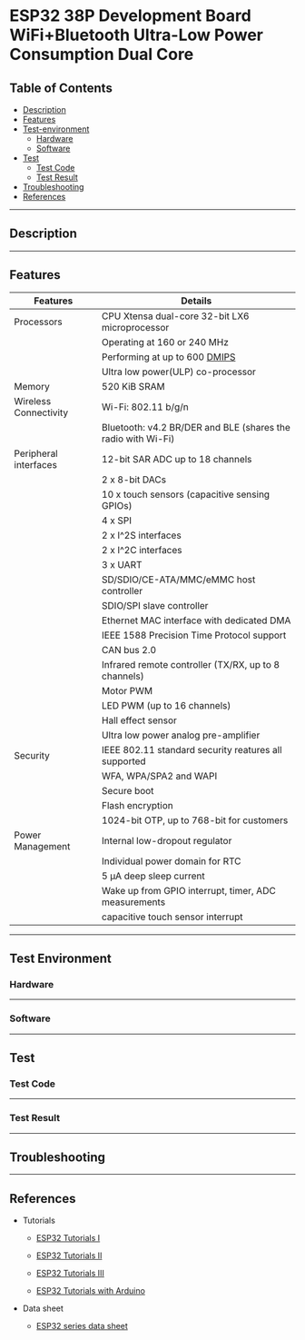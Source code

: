 # ESP32 38P Development Board WiFi+Bluetooth Ultra-Low Power Consumption Dual Core

## Table of Contents

-   [Description](#description)
-   [Features](#features)
-   [Test-environment](#test-environment)
    -   [Hardware](#hardware)
    -   [Software](#software)
-   [Test](#test)
    -   [Test Code](#test-code)
    -   [Test Result](#test-result)
-   [Troubleshooting](#troubleshooting)
-   [References](#references)

---

## Description

---

## Features

| Features              | Details                                                                  |
| --------------------- | ------------------------------------------------------------------------ |
| Processors            | CPU Xtensa dual-core 32-bit LX6 microprocessor                           |
|                       | Operating at 160 or 240 MHz                                              |
|                       | Performing at up to 600 [DMIPS](https://en.wikipedia.org/wiki/Dhrystone) |
|                       | Ultra low power(ULP) co-processor                                        |
| Memory                | 520 KiB SRAM                                                             |
| Wireless Connectivity | Wi-Fi: 802.11 b/g/n                                                      |
|                       | Bluetooth: v4.2 BR/DER and BLE (shares the radio with Wi-Fi)             |
| Peripheral interfaces | 12-bit SAR ADC up to 18 channels                                         |
|                       | 2 x 8-bit DACs                                                           |
|                       | 10 x touch sensors (capacitive sensing GPIOs)                            |
|                       | 4 x SPI                                                                  |
|                       | 2 x I^2S interfaces                                                      |
|                       | 2 x I^2C interfaces                                                      |
|                       | 3 x UART                                                                 |
|                       | SD/SDIO/CE-ATA/MMC/eMMC host controller                                  |
|                       | SDIO/SPI slave controller                                                |
|                       | Ethernet MAC interface with dedicated DMA                                |
|                       | IEEE 1588 Precision Time Protocol support                                |
|                       | CAN bus 2.0                                                              |
|                       | Infrared remote controller (TX/RX, up to 8 channels)                     |
|                       | Motor PWM                                                                |
|                       | LED PWM (up to 16 channels)                                              |
|                       | Hall effect sensor                                                       |
|                       | Ultra low power analog pre-amplifier                                     |
| Security              | IEEE 802.11 standard security reatures all supported                     |
|                       | WFA, WPA/SPA2 and WAPI                                                   |
|                       | Secure boot                                                              |
|                       | Flash encryption                                                         |
|                       | 1024-bit OTP, up to 768-bit for customers                                |
| Power Management      | Internal low-dropout regulator                                           |
|                       | Individual power domain for RTC                                          |
|                       | 5 μA deep sleep current                                                  |
|                       | Wake up from GPIO interrupt, timer, ADC measurements                     |
|                       | capacitive touch sensor interrupt                                        |

---

## Test Environment

### Hardware

---

### Software

---

## Test

### Test Code

---

### Test Result

---

## Troubleshooting

---

## References

-   Tutorials

    -   [ESP32 Tutorials I](https://randomnerdtutorials.com/getting-started-with-esp32/)

    -   [ESP32 Tutorials II](https://randomnerdtutorials.com/installing-the-esp32-board-in-arduino-ide-windows-instructions/)

    -   [ESP32 Tutorials III](http://esp32.net/)

    -   [ESP32 Tutorials with Arduino](https://www.dfrobot.com/blog-964.html)

-   Data sheet
    -   [ESP32 series data sheet](https://www.mouser.com/datasheet/2/891/esp-wroom-32_datasheet_en-1223836.pdf)
